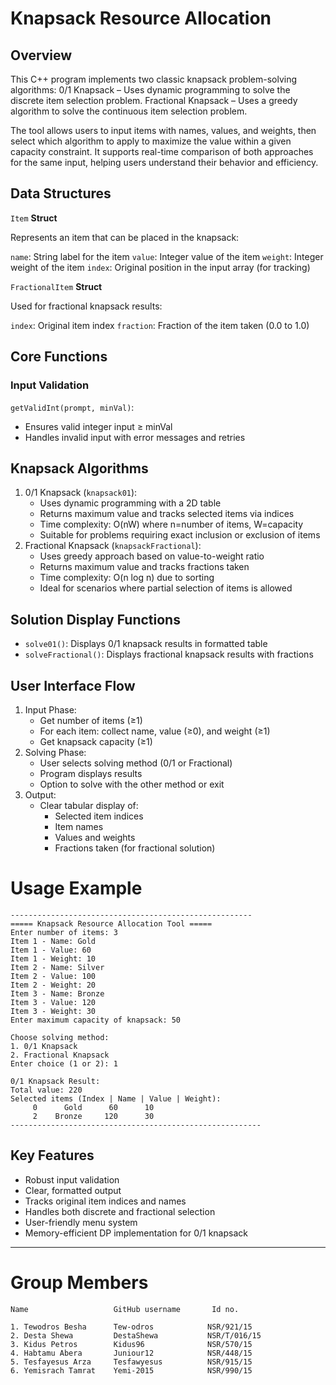 # Knapsack Resource Allocation

## Overview

This C++ program implements two classic knapsack problem-solving algorithms:
0/1 Knapsack – Uses dynamic programming to solve the discrete item selection problem.
Fractional Knapsack – Uses a greedy algorithm to solve the continuous item selection problem.

The tool allows users to input items with names, values, and weights, then select which algorithm to apply to maximize the value within a given capacity constraint.
It supports real-time comparison of both approaches for the same input, helping users understand their behavior and efficiency.

## Data Structures

`Item` **Struct**

Represents an item that can be placed in the knapsack:

  `name`: String label for the item
  `value`: Integer value of the item
  `weight`: Integer weight of the item
  `index`: Original position in the input array (for tracking)

`FractionalItem` **Struct**

Used for fractional knapsack results:

  `index`: Original item index
  `fraction`: Fraction of the item taken (0.0 to 1.0)

## Core Functions

### Input Validation

  `getValidInt(prompt, minVal)`:

   + Ensures valid integer input ≥ minVal
   + Handles invalid input with error messages and retries

## Knapsack Algorithms

1. 0/1 Knapsack (`knapsack01`):
    + Uses dynamic programming with a 2D table
    + Returns maximum value and tracks selected items via indices
    + Time complexity: O(nW) where n=number of items, W=capacity
    + Suitable for problems requiring exact inclusion or exclusion of items
2. Fractional Knapsack (`knapsackFractional`):
    + Uses greedy approach based on value-to-weight ratio
    + Returns maximum value and tracks fractions taken
    + Time complexity: O(n log n) due to sorting
    + Ideal for scenarios where partial selection of items is allowed

## Solution Display Functions

 + `solve01()`: Displays 0/1 knapsack results in formatted table
 + `solveFractional()`: Displays fractional knapsack results with fractions

## User Interface Flow

  1. Input Phase:
      + Get number of items (≥1)
      + For each item: collect name, value (≥0), and weight (≥1)
      + Get knapsack capacity (≥1)
  2. Solving Phase:
      + User selects solving method (0/1 or Fractional)
      + Program displays results
      + Option to solve with the other method or exit
  3. Output:
      + Clear tabular display of:
          - Selected item indices
          - Item names
          - Values and weights
          - Fractions taken (for fractional solution)

# Usage Example
```
------------------------------------------------------
===== Knapsack Resource Allocation Tool ===== 
Enter number of items: 3 
Item 1 - Name: Gold 
Item 1 - Value: 60 
Item 1 - Weight: 10 
Item 2 - Name: Silver 
Item 2 - Value: 100 
Item 2 - Weight: 20 
Item 3 - Name: Bronze 
Item 3 - Value: 120 
Item 3 - Weight: 30 
Enter maximum capacity of knapsack: 50 

Choose solving method: 
1. 0/1 Knapsack 
2. Fractional Knapsack 
Enter choice (1 or 2): 1 

0/1 Knapsack Result: 
Total value: 220 
Selected items (Index | Name | Value | Weight): 
     0      Gold      60      10 
     2    Bronze     120      30 
--------------------------------------------------------
```

## Key Features
   + Robust input validation
   + Clear, formatted output
   + Tracks original item indices and names
   + Handles both discrete and fractional selection
   + User-friendly menu system
   + Memory-efficient DP implementation for 0/1 knapsack

---------------------------------------------------------
# Group Members
```
Name                   GitHub username       Id no.

1. Tewodros Besha      Tew-odros            NSR/921/15
2. Desta Shewa         DestaShewa           NSR/T/016/15
3. Kidus Petros        Kidus96              NSR/570/15
4. Habtamu Abera       Juniour12            NSR/448/15
5. Tesfayesus Arza     Tesfawyesus          NSR/915/15
6. Yemisrach Tamrat    Yemi-2015            NSR/990/15
```
